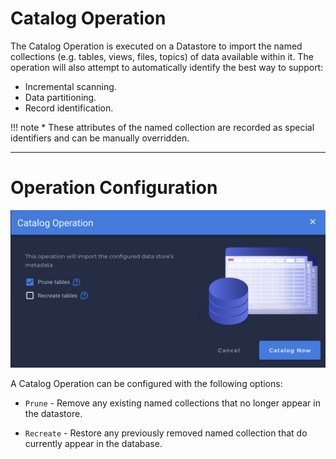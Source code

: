 # Catalog Operation

The Catalog Operation is executed on a Datastore to import the named collections (e.g. tables, views, files, topics) of data available within it. The operation will also attempt to automatically identify the best way to support:

* Incremental scanning.
* Data partitioning.
* Record identification.

!!! note
    * These attributes of the named collection are recorded as special identifiers and can be manually overridden.

---
# Operation Configuration

![Screenshot](../assets/operations/operation-catalog.png)

A Catalog Operation can be configured with the following options:

* `Prune` - Remove any existing named collections that no longer appear in the datastore.

* `Recreate` - Restore any previously removed named collection that do currently appear in the database.